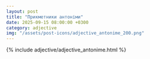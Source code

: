 ```yaml
---
layout: post
title: "Прикметники антоніми"
date: 2025-09-15 08:00:00 +0300
category: adjective
img: "/assets/post-icons/adjective_antonime_200.png"
---
```


{% include adjective/adjective_antonime.html %}
